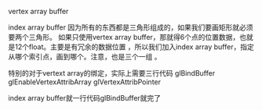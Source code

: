 vertex array buffer 

index array buffer 因为所有的东西都是三角形组成的，如果我们要画矩形就必须要两个三角形。
如果只使用vertex array buffer，那就得6个点的位置数据，也就是12个float。主要是有冗余的数据位置
，所以我们加入index array buffer，指定从哪个索引点，画到哪个。注意，也是三个一组
。


特别的对于vertext array的绑定，实际上需要三行代码
glBindBuffer
glEnableVertexAttribArray
glVertexAttribPointer

index array buffer就一行代码glBindBuffer就完了
